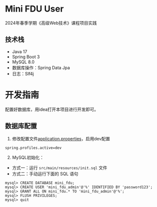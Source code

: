 # Mini FDU User

2024年春季学期《高级Web技术》课程项目实践

## 技术栈

- Java 17
- Spring Boot 3
- MySQL 8.0
- 数据库操作：Spring Data Jpa
- 日志：Slf4j

# 开发指南

配置好数据库，用idea打开本项目进行开发即可。

## 数据库配置
1. 修改配置文件[application.properties](./src/main/resources/application.properties)，启用dev配置

```properties
spring.profiles.active=dev
```

2. MySQL初始化：

- 方式一：运行 `src/main/resources/init.sql` 文件
- 方式二：手动运行下面的 SQL 语句

```shell
mysql> CREATE DATABASE mini_fdu;
mysql> CREATE USER 'mini_fdu_admin'@'%' IDENTIFIED BY 'password123';
mysql> GRANT ALL ON mini_fdu.* TO 'mini_fdu_admin'@'%';
mysql> FLUSH PRIVILEGES;
mysql> quit
```